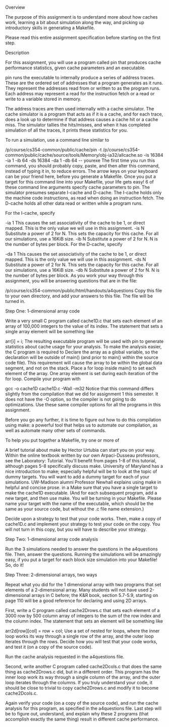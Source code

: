 Overview

The purpose of this assignment is to understand more about how caches work, learning a bit about simulation along the way, and picking up introductory skills in generating a Makefile.

Please read this entire assignment specification before starting on the first step.

Description

For this assignment, you will use a program called pin that produces cache performance statistics, given cache parameters and an executable.

pin runs the executable to internally produce a series of address traces. These are the ordered set of addresses that a program generates as it runs. They represent the addresses read from or written to as the program runs. Each address may represent a read for the instruction fetch or a read or write to a variable stored in memory.

The address traces are then used internally with a cache simulator. The cache simulator is a program that acts as if it is a cache, and for each trace, does a look up to determine if that address causes a cache hit or a cache miss. The simulator tallies the hits/misses, and when it has completed simulation of all the traces, it prints these statistics for you.

To run a simulation, use a command line similar to

/p/course/cs354-common/public/cache/pin -t /p/course/cs354-common/public/cache/source/tools/Memory/obj-ia32/allcache.so -is 16384 -ia 1 -ib 64 -ds 16384 -da 1 -db 64 -- yourexe
The first time you run this command, you should probably copy, paste, and then alter this command, instead of typing it in, to reduce errors. The arrow keys on your keyboard can be your friend here, before you generate a Makefile. Once you put a target for this command line into your Makefile, your life gets easy!
6 of these command line arguments specify cache parameters to pin. The simulator presumes separate I-cache and D-cache. The I-cache holds only the machine code instructions, as read when doing an instruction fetch. The D-cache holds all other data read or written while a program runs.

For the I-cache, specify

-ia 1 
This causes the set associativity of the cache to be 1, or direct mapped. This is the only value we will use in this assignment.
-is N 
Substitute a power of 2 for N. This sets the capacity for this cache. For all our simulations, use a 16KiB size.
-ib N 
Substitute a power of 2 for N. N is the number of bytes per block.
For the D-cache, specify

-da 1 
This causes the set associativity of the cache to be 1, or direct mapped. This is the only value we will use in this assignment.
-ds N 
Substitute a power of 2 for N. This sets the capacity for this cache. For all our simulations, use a 16KiB size.
-db N 
Substitute a power of 2 for N. N is the number of bytes per block.
As you work your way through this assignment, you will be answering questions that are in the file:

   /p/course/cs354-common/public/html/handouts/a4questions
Copy this file to your own directory, and add your answers to this file. The file will be turned in.

Step One: 1-dimensional array code

Write a very small C program called cache1D.c that sets each element of an array of 100,000 integers to the value of its index. The statement that sets a single array element will be something like

  arr[i] = i;
The resulting executable program will be used with pin to generate statistics about cache usage for your analysis. To make the analysis easier, the C program is required to
Declare the array as a global variable, so the declaration will be outside of main() (and prior to main() within the source code file). This requirement will cause the array to be within the global data segment, and not on the stack.
Place a for loop inside main() to set each element of the array. One array element is set during each iteration of the for loop.
Compile your program with

  gcc -o cache1D cache1D.c -Wall -m32
Notice that this command differs slightly from the compilation that we did for assignment 1 this semester. It does not have the -O option, so the compiler is not going to do optimizations. Use these same compiler options for all the programs in this assignment.

Before you go any further, it is time to figure out how to do this compilation using make: a powerful tool that helps us to automate our compilation, as well as automate many other sets of commands.

To help you put together a Makefile, try one or more of

A brief tutorial about make by Hector Urtubia can start you on your way.
Within the online textbook written by our own Arpaci-Dusseau professors, see the Laboratory: Tutorial. You'll benefit from pages 1-8 of this tutorial, although pages 5-8 specifically discuss make.
University of Maryland has a nice introduction to make; especially helpful will be to look at the topic of dummy targets. You will want to add a dummy target for each of your simulations.
UW-Madison alumni Professor Newhall explains using make in helpful and concise prose. in a
Make sure that you have a single target to make the cache1D executable. (And for each subsequent program, add a new target, and then use make. You will be turning in your Makefile. Please name your target with the name of the executable, which should be the same as your source code, but without the .c file name extension.)

Decide upon a strategy to test that your code works. Then, make a copy of cache1D.c and implement your strategy to test your code on the copy. You will not turn in this copy, but you will have to describe your strategy.

Step Two: 1-dimensional array code analysis

Run the 3 simulations needed to answer the questions in the a4questions file. Then, answer the questions. Running the simulations will be amazingly easy, if you put a target for each block size simulation into your Makefile! So, do it!

Step Three: 2-dimensional arrays, two ways

Repeat what you did for the 1 dimensional array with two programs that set elements of a 2-dimensional array. Many students will not have used 2-dimensional arrays in C before; the K&R book, section 5.7-5.9, starting on page 110 will be a good reference for declaring and using 2D arrays.

First, write a C program called cache2Drows.c that sets each element of a 3000 row by 500 column array of integers to the sum of the row index and the column index. The statement that sets an element will be something like

  arr2d[row][col] = row + col;
Use a set of nested for loops, where the inner loop works its way through a single row of the array, and the outer loop iterates through the rows.
Decide how you will test that your code works, and test it (on a copy of the source code).

Run the cache analysis requested in the a4questions file.

Second, write another C program called cache2Dcols.c that does the same thing as cache2Drows.c did, but in a different order. This program has the inner loop work its way through a single column of the array, and the outer loop iterates through the columns. If you truly understand your code, it should be close to trivial to copy cache2Drows.c and modify it to become cache2Dcols.c.

Again verify your code (on a copy of the source code), and run the cache analysis for this program, as specified in the a4questions file.
Last step will be to figure out, understand, and explain why these 2 programs (that accomplish exactly the same thing) result in different cache performance.
